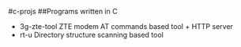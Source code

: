 #c-projs
##Programs written in C
* 3g-zte-tool
  ZTE modem AT commands based tool + HTTP server
* rt-u
  Directory structure scanning based tool
